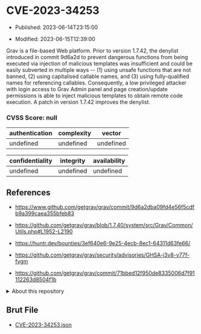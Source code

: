 # CVE-2023-34253

- Published: 2023-06-14T23:15:00

- Modified: 2023-06-15T12:39:00

Grav is a file-based Web platform. Prior to version 1.7.42, the denylist introduced in commit 9d6a2d to prevent dangerous functions from being executed via injection of malicious templates was insufficient and could be easily subverted in multiple ways -- (1) using unsafe functions that are not banned, (2) using capitalised callable names, and (3) using fully-qualified names for referencing callables. Consequently, a low privileged attacker with login access to Grav Admin panel and page creation/update permissions is able to inject malicious templates to obtain remote code execution. A patch in version 1.7.42 improves the denylist.

### CVSS Score: **null**

| authentication | complexity | vector |
| --- | --- | --- |
| undefined | undefined | undefined |

| confidentiality | integrity | availability |
| --- | --- | --- |
| undefined | undefined | undefined |

## References

* https://www.github.com/getgrav/grav/commit/9d6a2dba09fd4e56f5cdfb9a399caea355bfeb83

* https://github.com/getgrav/grav/blob/1.7.40/system/src/Grav/Common/Utils.php#L1952-L2190

* https://huntr.dev/bounties/3ef640e6-9e25-4ecb-8ec1-64311d63fe66/

* https://github.com/getgrav/grav/security/advisories/GHSA-j3v8-v77f-fvgm

* https://github.com/getgrav/grav/commit/71bbed12f950de8335006d7f91112263d8504f1b

<details>
<summary>About this repository</summary> 

  This repository is part of the project [Live Hack CVE](https://github.com/Live-Hack-CVE). Main website can be found [www.live-hack.org](https://www.live-hack.org) 
  
  Made by [Sn0wAlice](https://github.com/Sn0wAlice) for the people that care about security and need to have a feed of the latest CVEs. Hope you enjoy it, don't forget to star the repo and follow me on [Twitter](https://twitter.com/Sn0wAlice) and [Github](https://github.com/Sn0wAlice). And that is my [personnal website](https://www.alice-snow.me/)

  - [Home Page](https://github.com/Live-Hack-CVE)
  - [Framework](https://github.com/Live-Hack-CVE/cve-framework)
  - [CVE database](https://github.com/Live-Hack-CVE/full_database)
  - [Changelog](https://github.com/Live-Hack-CVE/Changelog)
</details>

## Brut File

* [CVE-2023-34253.json](https://raw.githubusercontent.com/Live-Hack-CVE/full_database/main/cves/2023/CVE-2023-34253.json)

